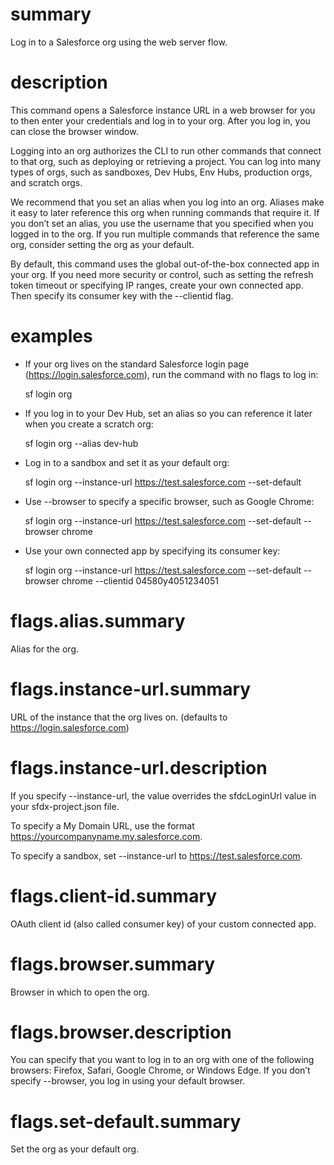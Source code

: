 # summary

Log in to a Salesforce org using the web server flow.

# description

This command opens a Salesforce instance URL in a web browser for you to then enter your credentials and log in to your org. After you log in, you can close the browser window.

Logging into an org authorizes the CLI to run other commands that connect to that org, such as deploying or retrieving a project. You can log into many types of orgs, such as sandboxes, Dev Hubs, Env Hubs, production orgs, and scratch orgs.

We recommend that you set an alias when you log into an org. Aliases make it easy to later reference this org when running commands that require it. If you don’t set an alias, you use the username that you specified when you logged in to the org. If you run multiple commands that reference the same org, consider setting the org as your default.

By default, this command uses the global out-of-the-box connected app in your org. If you need more security or control, such as setting the refresh token timeout or specifying IP ranges, create your own connected app. Then specify its consumer key with the --clientid flag.

# examples

- If your org lives on the standard Salesforce login page (https://login.salesforce.com), run the command with no flags to log in:

  sf login org

- If you log in to your Dev Hub, set an alias so you can reference it later when you create a scratch org:

  sf login org --alias dev-hub

- Log in to a sandbox and set it as your default org:

  sf login org --instance-url https://test.salesforce.com --set-default

- Use --browser to specify a specific browser, such as Google Chrome:

  sf login org --instance-url https://test.salesforce.com --set-default --browser chrome

- Use your own connected app by specifying its consumer key:

  sf login org --instance-url https://test.salesforce.com --set-default --browser chrome --clientid 04580y4051234051

# flags.alias.summary

Alias for the org.

# flags.instance-url.summary

URL of the instance that the org lives on. (defaults to https://login.salesforce.com)

# flags.instance-url.description

If you specify --instance-url, the value overrides the sfdcLoginUrl value in your sfdx-project.json file.

To specify a My Domain URL, use the format https://yourcompanyname.my.salesforce.com.

To specify a sandbox, set --instance-url to https://test.salesforce.com.

# flags.client-id.summary

OAuth client id (also called consumer key) of your custom connected app.

# flags.browser.summary

Browser in which to open the org.

# flags.browser.description

You can specify that you want to log in to an org with one of the following browsers: Firefox, Safari, Google Chrome, or Windows Edge. If you don’t specify --browser, you log in using your default browser.

# flags.set-default.summary

Set the org as your default org.
